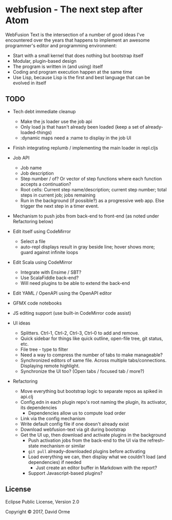 # webfusion - The next step after Atom

WebFusion Text is the intersection of a number of good ideas I've encountered over the years
that happens to implement an awesome programmer's editor and programming environment:

* Start with a small kernel that does nothing but bootstrap itself
* Modular, plugin-based design
* The program is written in (and using) itself
* Coding and program execution happen at the same time
* Use Lisp, because Lisp is the first and best language that can be evolved in itself

## TODO

* Tech debt immediate cleanup
  * Make the js loader use the job api
  * Only load js that hasn't already been loaded (keep a set of already-loaded-things)
  * :dynamic maps need a :name to display in the job UI

* Finish integrating replumb / implementing the main loader in repl.cljs

* Job API
  * Job name
  * Job description
  * Step number / of? Or vector of step functions where each function accepts a continuation?
  * Root cells: Current step name/description; current step number; total steps in current job; jobs remaining
  * Run in the background (if possible?) as a progressive web app.  Else trigger the next step in a timer event.

* Mechanism to push jobs from back-end to front-end (as noted under Refactoring below)

* Edit itself using CodeMirror
  * Select a file
  * auto-repl displays result in gray beside line; hover shows more; guard against infinite loops

* Edit Scala using CodeMirror
  * Integrate with Ensime / SBT?
  * Use ScalaFiddle back-end?
  * Will need plugins to be able to extend the back-end

* Edit YAML / OpenAPI using the OpenAPI editor

* GFMX code notebooks

* JS editing support (use built-in CodeMirror code assist)

* UI ideas
  * Splitters.  Ctrl-1, Ctrl-2, Ctrl-3, Ctrl-0 to add and remove.
  * Quick sidebar for things like quick outline, open-file tree, git status, etc.
  * File tree - type to filter
  * Need a way to compress the number of tabs to make manageable?
  * Synchronized editors of same file.  Across multiple tabs/connections.  Displaying remote highlight.
  * Synchronize the UI too?  (Open tabs / focused tab / more?)

* Refactoring
  * Move everything but bootstrap logic to separate repos as spiked in api.clj
  * Config.edn in each plugin repo's root naming the plugin, its activator, its dependencies
    * Dependencies allow us to compute load order
  * Link via the config mechanism
  * Write default config file if one doesn't already exist
  * Download webfusion-text via git during bootstrap
  * Get the UI up, then download and activate plugins in the background
    * Push activation jobs from the back-end to the UI via the refresh-state mechanism or similar
    * `git pull` already-downloaded plugins before activating
    * Load everything we can, then display what we couldn't load (and dependencies) if needed
      * Just create an editor buffer in Markdown with the report?
    * Support Javascript-based plugins?


## License

Eclipse Public License, Version 2.0

Copyright © 2017, David Orme

